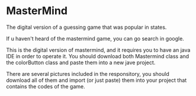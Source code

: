 # MasterMind
The digital version of a guessing game that was popular in states. 

If u haven't heard of the mastermind game, you can go search in google.

This is the digital version of mastermind, and it requires you to have an java IDE in order to operate it. You should download both Mastermind class and the colorButton class and paste them into a new jave project.

There are several pictures included in the responsitory, you should download all of them and import (or just paste) them into your project that contains the codes of the game.

